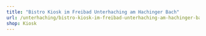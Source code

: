 ```yaml
---
title: "Bistro Kiosk im Freibad Unterhaching am Hachinger Bach"
url: /unterhaching/bistro-kiosk-im-freibad-unterhaching-am-hachinger-bach/
shop: Kiosk
---
```

